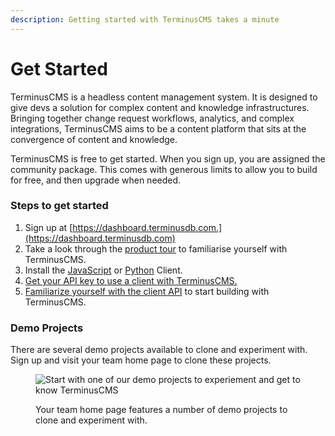 ```yaml
---
description: Getting started with TerminusCMS takes a minute
---
```


# Get Started

TerminusCMS is a headless content management system. It is designed to give devs a solution for complex content and knowledge infrastructures. Bringing together change request workflows, analytics, and complex integrations, TerminusCMS aims to be a content platform that sits at the convergence of content and knowledge.

TerminusCMS is free to get started. When you sign up, you are assigned the community package. This comes with generous limits to allow you to build for free, and then upgrade when needed.

### Steps to get started

1. Sign up at [https://dashboard.terminusdb.com.](https://dashboard.terminusdb.com)
2. Take a look through the [product tour](product-tour/) to familiarise yourself with TerminusCMS.
3. Install the [JavaScript](../how-to/use-the-clients/javascript-client/connect-to-javascript-client.md) or [Python](../how-to/use-the-clients/python-client/connect-to-python-client.md) Client.
4. [Get your API key to use a client with TerminusCMS.](../how-to/manage-your-projects/get-your-api-token.md)
5. [Familiarize yourself with the client API](../how-to/use-the-clients/) to start building with TerminusCMS.

### Demo Projects

There are several demo projects available to clone and experiment with. Sign up and visit your team home page to clone these projects.

<figure><img src="https://assets.terminusdb.com/docs/how-to-clone-a-demo.png" alt="Start with one of our demo projects to experiement and get to know TerminusCMS"><figcaption>
<p>Your team home page features a number of demo projects to clone and experiment with.</p></figcaption></figure>
